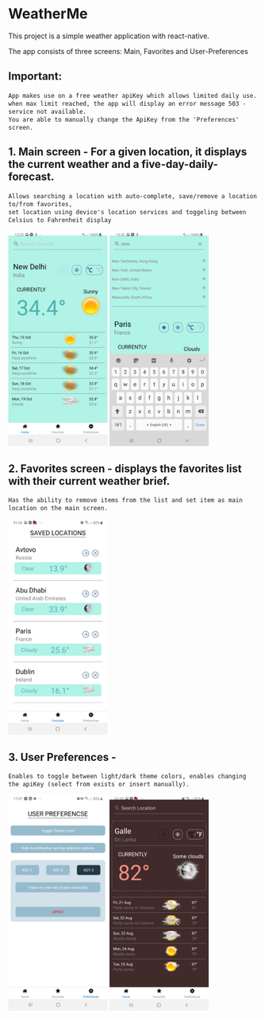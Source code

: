 # WeatherMe

This project is a simple weather application with react-native.

The app consists of three screens: Main, Favorites and User-Preferences

## Important:
    App makes use on a free weather apiKey which allows limited daily use.
    when max limit reached, the app will display an error message 503 - service not available.
    You are able to manually change the ApiKey from the 'Preferences' screen.
    
## 1. Main screen - For a given location, it displays the current weather and a five-day-daily-forecast.
    Allows searching a location with auto-complete, save/remove a location to/from favorites,
    set location using device's location services and toggeling between Celsius to Fahrenheit display
    
<p float="left">
    <img src="https://github.com/avieldr/WeatherMe/blob/master/screenshots/home.jpg" width="200"  />
    <img src="https://github.com/avieldr/WeatherMe/blob/master/screenshots/search.jpg" width="200" />
</p>
   
## 2. Favorites screen - displays the favorites list with their current weather brief. 
    Has the ability to remove items from the list and set item as main location on the main screen.
    
    
<img src="https://github.com/avieldr/Aviel-Drori-17-08-2020/blob/master/weatherMe/screenshots/Screenshot_20200821-015413_Expo.jpg" width="200"  />

## 3. User Preferences - 
    Enables to toggle between light/dark theme colors, enables changing the apiKey (select from exists or insert manually).
<p float="left">
    <img src="https://github.com/avieldr/Aviel-Drori-17-08-2020/blob/master/weatherMe/screenshots/Screenshot_20200901-170758_Expo.jpg" width="200"  />
    <img src="https://github.com/avieldr/Aviel-Drori-17-08-2020/blob/master/weatherMe/screenshots/Screenshot_20200821-015506_Expo.jpg" width="200"  />
</p>
